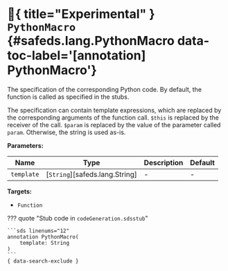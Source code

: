 [//]: # (DO NOT EDIT THIS FILE DIRECTLY. Instead, edit the corresponding stub file and execute `npm run docs:api`.)

# :test_tube:{ title="Experimental" } <code class="doc-symbol doc-symbol-annotation"></code> `PythonMacro` {#safeds.lang.PythonMacro data-toc-label='[annotation] PythonMacro'}

The specification of the corresponding Python code. By default, the function is called as specified in the stubs.

The specification can contain template expressions, which are replaced by the corresponding arguments of the function
call. `$this` is replaced by the receiver of the call. `$param` is replaced by the value of the parameter called
`param`. Otherwise, the string is used as-is.

**Parameters:**

| Name | Type | Description | Default |
|------|------|-------------|---------|
| `template` | [`String`][safeds.lang.String] | - | - |

**Targets:**

- `Function`

??? quote "Stub code in `codeGeneration.sdsstub`"

    ```sds linenums="12"
    annotation PythonMacro(
        template: String
    )
    ```
    { data-search-exclude }
